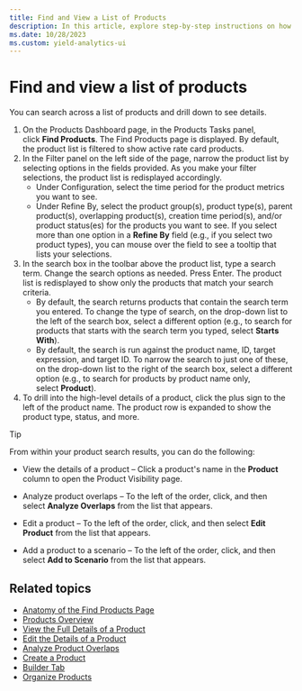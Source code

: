 ```yaml
---
title: Find and View a List of Products
description: In this article, explore step-by-step instructions on how to find and view a list of products.
ms.date: 10/28/2023
ms.custom: yield-analytics-ui
---
```


# Find and view a list of products

You can search across a list of products and drill down to see details.

1. On the Products Dashboard page, in the Products Tasks panel, click **Find Products**. The Find Products page is displayed. By default, the product list is filtered to show active rate card products.
1. In the Filter panel on the left side of the page, narrow the product list by selecting options in the fields provided. As you make your filter selections, the product list is redisplayed accordingly.
    - Under Configuration, select the time period for the product metrics you want to see.
    - Under Refine By, select the product group(s), product type(s), parent product(s), overlapping product(s), creation time period(s), and/or product status(es) for the products you want to see. If you select more than one option in a **Refine By** field (e.g., if you select two product types), you can mouse over the field to see a tooltip that lists your selections.
1. In the search box in the toolbar above the product list, type a search term. Change the search options as needed. Press Enter. The product list is redisplayed to show only the products that match your search criteria.  
    - By default, the search returns products that contain the search term you entered. To change the type of search, on the drop-down
      list to the left of the search box, select a different option (e.g., to search for products that starts with the search term you
      typed, select **Starts With**).
    - By default, the search is run against the product name, ID, target expression, and target ID. To narrow the search to just one of these, on the drop-down list to the right of the search box, select a different option (e.g., to search for products by product name only, select **Product**).
1. To drill into the high-level details of a product, click the plus sign to the left of the product name. The product row is expanded to show the product type, status, and more.  

> [!TIP]
> From within your product search results, you can do the following:
>
> - View the details of a product – Click a product's name in the **Product** column to open the Product Visibility page.
>
> - Analyze product overlaps – To the left of the order, click, and then select **Analyze Overlaps** from the list that appears.
>
> - Edit a product – To the left of the order, click, and then select **Edit Product** from the list that appears.
>
> - Add a product to a scenario – To the left of the order, click, and then select **Add to Scenario** from the list that appears.

## Related topics

- [Anatomy of the Find Products Page](anatomy-of-the-find-products-page.md)
- [Products Overview](products-overview.md)
- [View the Full Details of a Product](view-the-full-details-of-a-product.md)
- [Edit the Details of a Product](edit-the-details-of-a-product.md)
- [Analyze Product Overlaps](analyze-product-overlaps.md)
- [Create a Product](create-a-product.md)
- [Builder Tab](builder-tab.md)
- [Organize Products](organize-products.md)
